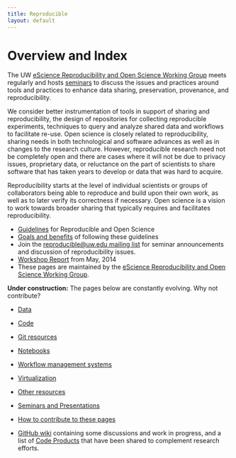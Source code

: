 ```yaml
---
title: Reproducible
layout: default
---
```


# Overview and Index

The UW [eScience Reproducibility and Open Science
Working
Group](http://escience.washington.edu/about-us/working-groups/reproducibility-and-open-science/)
meets regularly and hosts [seminars](presentations.html)
to discuss the issues and practices around tools
and practices to enhance data sharing, preservation, provenance,
and reproducibility.  

We consider better instrumentation of tools
in support of sharing and reproducibility, the design of repositories
for collecting reproducible experiments, techniques to query and
analyze shared data and workflows to facilitate re-use.  Open science
is closely related to reproducibility, sharing needs in both
technological and software advances as well as in changes to the
research culture.  However, reproducible research need not be
completely open and there are cases where it will not be due to
privacy issues, proprietary data, or reluctance on the part of
scientists to share software that has taken years to develop or
data that was hard to acquire.  

Reproducibility starts at the level
of individual scientists or groups of collaborators being able to
reproduce and build upon their own work, as well as to later verify
its correctness if necessary.  Open science is a vision to work
towards broader sharing that typically requires and facilitates
reproducibility.


 - [Guidelines](guidelines.html) for Reproducible and Open Science
 - [Goals and benefits](goals.html) of following these guidelines
 - Join the [reproducible@uw.edu mailing
   list](http://mailman11.u.washington.edu/mailman/listinfo/reproducible)
   for seminar announcements and discussion of reproducibility issues.
 - [Workshop Report](workshop14/Reproducibility_Workshop_Report.pdf) from May, 2014
 - These pages are maintained by the [eScience Reproducibility and Open Science
   Working Group](http://escience.washington.edu/about-us/working-groups/reproducibility-and-open-science/).

**Under construction:** The pages below are constantly evolving.  Why not contribute?

 - [Data](data.html)
 - [Code](code.html)
 - [Git resources](git.html)
 - [Notebooks](notebooks.html) 
 - [Workflow management systems](workflow.html)
 - [Virtualization](virtualization.html)
 - [Other resources](resources.html)

 - [Seminars and Presentations](presentations.html)

 - [How to contribute to these pages](howto.html)

 - [GitHub wiki](https://github.com/uwescience/reproducible/wiki) containing
   some discussions and work in progress, and a list of 
   [Code Products](https://github.com/uwescience/reproducible/wiki/Code-Products)
   that have been shared to complement research efforts.
